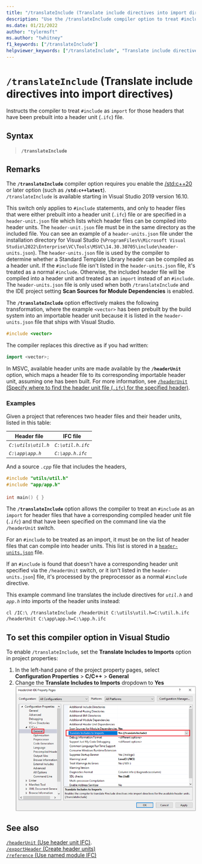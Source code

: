 ```yaml
---
title: "/translateInclude (Translate include directives into import directives)"
description: "Use the /translateInclude compiler option to treat #include directives as import statements when an importable header unit is available."
ms.date: 01/21/2022
author: "tylermsft"
ms.author: "twhitney"
f1_keywords: ["/translateInclude"]
helpviewer_keywords: ["/translateInclude", "Translate include directives into import directives"]
---
```

# `/translateInclude` (Translate include directives into import directives)

Instructs the compiler to treat `#include` as `import` for those headers that have been prebuilt into a header unit (`.ifc`) file.

## Syntax

> **`/translateInclude`**

## Remarks

The **`/translateInclude`** compiler option requires you enable the [/std:c++20](std-specify-language-standard-version.md) or later option (such as **`/std:c++latest`**).\
`/translateInclude` is available starting in Visual Studio 2019 version 16.10.

This switch only applies to `#include` statements, and only to header files that were either prebuilt into a header unit (`.ifc`) file or are specified in a `header-unit.json` file which lists which header files can be compiled into header units. The `header-unit.json` file must be in the same directory as the included file. You can see an example of a `header-units.json` file under the installation directory for Visual Studio (`%ProgramFiles%\Microsoft Visual Studio\2022\Enterprise\VC\Tools\MSVC\14.30.30705\include\header-units.json`). The `header-units.json` file is used by the compiler to determine whether a Standard Template Library header can be compiled as a header unit. If the `#include` file isn't listed in the `header-units.json` file, it's treated as a normal `#include`. Otherwise, the included header file will be compiled into a header unit and treated as an `import` instead of an `#include`.
The `header-units.json` file is only used when both `/translateInclude` and the IDE project setting **Scan Sources for Module Dependencies** is enabled.

The **`/translateInclude`** option effectively makes the following transformation, where the example `<vector>` has been prebuilt by the build system into an importable header unit because it is listed in the `header-units.json` file that ships with Visual Studio.

```cpp
#include <vector>
```

The compiler replaces this directive as if you had written:

```cpp
import <vector>;
```

In MSVC, available header units are made available by the **`/headerUnit`** option, which maps a header file to its corresponding importable header unit, assuming one has been built. For more information, see [`/headerUnit` (Specify where to find the header unit file (`.ifc`) for the specified header)](headerunit.md).

### Examples

Given a project that references two header files and their header units, listed in this table:

| Header file | IFC file |
|--|--|
| *`C:\utils\util.h`* | *`C:\util.h.ifc`* |
| *`C:\app\app.h`* | *`C:\app.h.ifc`* |

And a source *`.cpp`* file that includes the headers,

```cpp
#include "utils/util.h"
#include "app/app.h"

int main() { }
```

The **`/translateInclude`** option allows the compiler to treat an `#include` as an `import` for header files that have a corresponding compiled header unit file (*`.ifc`*) and that have been specified on the command line via the `/headerUnit` switch.

For an `#include` to be treated as an import, it must be on the list of header files that can compile into header units. This list is stored in a [`header-units.json`](./reference/header-unit-json-reference.md) file.

If an `#include` is found that doesn't have a corresponding header unit specified via the `/headerUnit` switch, or it isn't listed in the `header-units.json`] file, it's processed by the preprocessor as a normal `#include` directive.

 This example command line translates the include directives for *`util.h`* and *`app.h`* into imports of the header units instead:

```CMD
cl /IC:\ /translateInclude /headerUnit C:\utils\util.h=C:\util.h.ifc /headerUnit C:\app\app.h=C:\app.h.ifc
```

## To set this compiler option in Visual Studio

To enable `/translateInclude`, set the **Translate Includes to Imports** option in project properties:

1. In the left-hand pane of the project property pages, select **Configuration Properties** > **C/C++** > **General**
1. Change the **Translate Includes to Imports** dropdown to **Yes**
![Screenshot of the Property Pages dialog with the Translate Includes to Imports property highlighted.](../media/vs2019-translate-includes-option.png)

## See also

[`/headerUnit` (Use header unit IFC)](headerunit.md).\
[`/exportHeader` (Create header units)](module-exportheader.md)\
[`/reference` (Use named module IFC)](module-reference.md)
